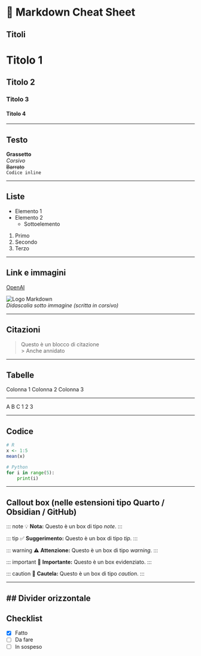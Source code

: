 # 📘 Markdown Cheat Sheet

## Titoli

# Titolo 1

## Titolo 2

### Titolo 3

#### Titolo 4

------------------------------------------------------------------------

## Testo

**Grassetto**\
*Corsivo*\
~~Barrato~~\
`Codice inline`

------------------------------------------------------------------------

## Liste

-   Elemento 1
-   Elemento 2
    -   Sottoelemento

1.  Primo
2.  Secondo
3.  Terzo

------------------------------------------------------------------------

## Link e immagini

[OpenAI](https://openai.com)

![Logo
Markdown](https://upload.wikimedia.org/wikipedia/commons/4/48/Markdown-mark.svg)\
*Didascalia sotto immagine (scritta in corsivo)*

------------------------------------------------------------------------

## Citazioni

> Questo è un blocco di citazione\
> \> Anche annidato

------------------------------------------------------------------------

## Tabelle

  Colonna 1   Colonna 2   Colonna 3
  ----------- ----------- -----------
  A           B           C
  1           2           3

------------------------------------------------------------------------

## Codice

``` r
# R
x <- 1:5
mean(x)
```

``` python
# Python
for i in range(5):
    print(i)
```

------------------------------------------------------------------------

## Callout box (nelle estensioni tipo Quarto / Obsidian / GitHub)

::: note
💡 **Nota:** Questo è un box di tipo *note*.
:::

::: tip
✅ **Suggerimento:** Questo è un box di tipo *tip*.
:::

::: warning
⚠️ **Attenzione:** Questo è un box di tipo *warning*.
:::

::: important
📌 **Importante:** Questo è un box evidenziato.
:::

::: caution
🚨 **Cautela:** Questo è un box di tipo *caution*.
:::

------------------------------------------------------------------------

## \## Divider orizzontale

## Checklist

-   [x] Fatto
-   [ ] Da fare
-   [ ] In sospeso
